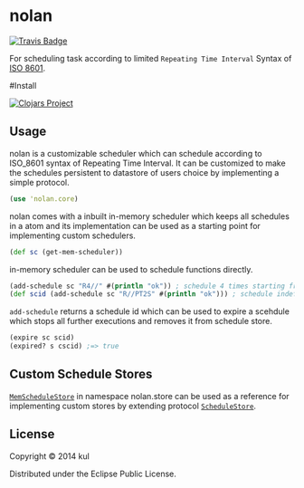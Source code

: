 # nolan

[![Travis Badge](https://img.shields.io/travis/kul/nolan.svg?style=flat)](https://travis-ci.org/kul/nolan "Travis Badge for nolan")

For scheduling task according to limited `Repeating Time Interval` Syntax of [ISO 8601][iso].

#Install

[![Clojars Project](http://clojars.org/nolan/latest-version.svg)](http://clojars.org/nolan)

## Usage

nolan is a customizable scheduler which can schedule according to ISO_8601
syntax of Repeating Time Interval. It can be customized to make the schedules
persistent to datastore of users choice by implementing a simple protocol.

```clojure
(use 'nolan.core)
```
nolan comes with a inbuilt in-memory scheduler which keeps all schedules in a
atom and its implementation can be used as a starting point for implementing
custom schedulers.
```clojure
(def sc (get-mem-scheduler))
```
in-memory scheduler can be used to schedule functions directly.

```clojure
(add-schedule sc "R4//" #(println "ok")) ; schedule 4 times starting from `now` and tail previous execution
(def scid (add-schedule sc "R//PT2S" #(println "ok"))) ; schedule indefinitely starting from `now` every 2 seconds
```

`add-schedule` returns a schedule id which can be used to expire a scehdule
which stops all further executions and removes it from schedule store.

```clojure
(expire sc scid)
(expired? s cscid) ;=> true
```

## Custom Schedule Stores

[`MemScheduleStore`][memstore] in namespace nolan.store can be used as a
reference for implementing custom stores by extending protocol
[`ScheduleStore`][sstore].

## License
Copyright © 2014 kul

Distributed under the Eclipse Public License.

[iso]: http://en.wikipedia.org/wiki/ISO_8601#Repeating_intervals
[memstore]: https://github.com/kul/nolan/blob/master/src/nolan/store.clj#L23
[sstore]: https://github.com/kul/nolan/blob/master/src/nolan/store.clj#L4
